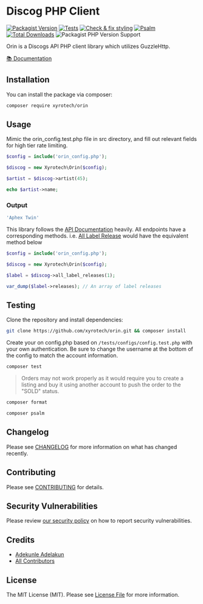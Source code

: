 # Discog PHP Client

[![Packagist Version](https://img.shields.io/packagist/v/xyrotech/orin)](https://packagist.org/packages/xyrotech/orin)
[![Tests](https://github.com/xyrotech/orin/actions/workflows/run-tests.yml/badge.svg)](https://github.com/xyrotech/orin/actions/workflows/run-tests.yml)
[![Check & fix styling](https://github.com/xyrotech/orin/actions/workflows/php-cs-fixer.yml/badge.svg)](https://github.com/xyrotech/orin/actions/workflows/php-cs-fixer.yml)
[![Psalm](https://github.com/xyrotech/orin/actions/workflows/psalm.yml/badge.svg?branch=main)](https://github.com/xyrotech/orin/actions/workflows/psalm.yml)
[![Total Downloads](https://img.shields.io/packagist/dt/xyrotech/orin.svg?style=flat-square)](https://packagist.org/packages/xyrotech/orin)
![Packagist PHP Version Support](https://img.shields.io/packagist/php-v/xyrotech/orin)

Orin is a Discogs API PHP client library which utilizes GuzzleHttp.

[:books: Documentation](https://xyrotech.github.io/orin/)

## Installation
You can install the package via composer: 

```bash
composer require xyrotech/orin
```

## Usage

Mimic the orin_config.test.php file in src directory, and fill out relevant fields for high tier rate limiting.

```php
$config = include('orin_config.php');

$discog = new Xyrotech\Orin($config);

$artist = $discog->artist(45);

echo $artist->name;
```

### Output
```php
'Aphex Twin'
```

This library follows the [API Documentation](https://www.discogs.com/developers) heavily. All endpoints have a corresponding methods. i.e.  [All Label Release](https://www.discogs.com/developers/#page:database,header:database-all-label-releases) would have the equivalent method below

```php
$config = include('orin_config.php');

$discog = new Xyrotech\Orin($config);

$label = $discog->all_label_releases(1);

var_dump($label->releases); // An array of label releases
```
## Testing

Clone the repository and install dependencies:

```bash
git clone https://github.com/xyrotech/orin.git && composer install
```

Create your on config.php based on <code>/tests/configs/config.test.php</code> with your own authentication. Be sure to change the username at the bottom of the config to match the account information.

```bash
composer test
```
> Orders may not work properly as it would require you to create a listing and buy it using another account to push the order to the "SOLD" status.

```bash
composer format
```

```bash
composer psalm
```

## Changelog

Please see [CHANGELOG](CHANGELOG.md) for more information on what has changed recently.

## Contributing

Please see [CONTRIBUTING](.github/CONTRIBUTING.md) for details.

## Security Vulnerabilities

Please review [our security policy](../../security/policy) on how to report security vulnerabilities.

## Credits

- [Adekunle Adelakun](https://github.com/kunli0)
- [All Contributors](../../contributors)

## License

The MIT License (MIT). Please see [License File](LICENSE.md) for more information.
